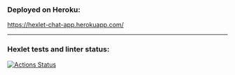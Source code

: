### Deployed on Heroku:
https://hexlet-chat-app.herokuapp.com/

---
### Hexlet tests and linter status:
[![Actions Status](https://github.com/Ivankalachikov/frontend-project-lvl4/workflows/hexlet-check/badge.svg)](https://github.com/Ivankalachikov/frontend-project-lvl4/actions)
